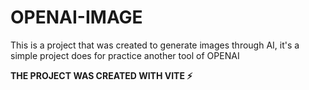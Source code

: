 <h1>OPENAI-IMAGE</h1>
<p> This is a project that was created to generate images through AI, it's a simple project does for practice another tool of OPENAI</p>

<strong> THE PROJECT WAS CREATED WITH VITE  ⚡️</strong>
